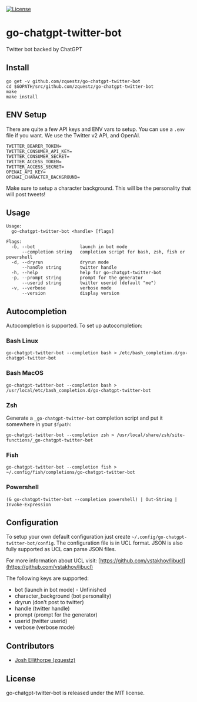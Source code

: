 [![License][License-Image]][License-URL] 

# go-chatgpt-twitter-bot
Twitter bot backed by ChatGPT

## Install

```
go get -v github.com/zquestz/go-chatgpt-twitter-bot
cd $GOPATH/src/github.com/zquestz/go-chatgpt-twitter-bot
make
make install
```

## ENV Setup

There are quite a few API keys and ENV vars to setup. You can use a `.env` file if you want. We use the Twitter v2 API, and OpenAI.

```
TWITTER_BEARER_TOKEN=
TWITTER_CONSUMER_API_KEY=
TWITTER_CONSUMER_SECRET=
TWITTER_ACCESS_TOKEN=
TWITTER_ACCESS_SECRET=
OPENAI_API_KEY=
OPENAI_CHARACTER_BACKGROUND=
```

Make sure to setup a character background. This will be the personality that will post tweets!

## Usage

```
Usage:
  go-chatgpt-twitter-bot <handle> [flags]

Flags:
  -b, --bot                 launch in bot mode
      --completion string   completion script for bash, zsh, fish or powershell
  -d, --dryrun              dryrun mode
      --handle string       twitter handle
  -h, --help                help for go-chatgpt-twitter-bot
  -p, --prompt string       prompt for the generator
      --userid string       twitter userid (default "me")
  -v, --verbose             verbose mode
      --version             display version

```

## Autocompletion

Autocompletion is supported. To set up autocompletion:

### Bash Linux

```
go-chatgpt-twitter-bot --completion bash > /etc/bash_completion.d/go-chatgpt-twitter-bot
```

### Bash MacOS

```
go-chatgpt-twitter-bot --completion bash > /usr/local/etc/bash_completion.d/go-chatgpt-twitter-bot
```


### Zsh

Generate a `_go-chatgpt-twitter-bot` completion script and put it somewhere in your `$fpath`:

```
go-chatgpt-twitter-bot --completion zsh > /usr/local/share/zsh/site-functions/_go-chatgpt-twitter-bot
```

### Fish

```
go-chatgpt-twitter-bot --completion fish > ~/.config/fish/completions/go-chatgpt-twitter-bot
```

### Powershell

```
(& go-chatgpt-twitter-bot --completion powershell) | Out-String | Invoke-Expression
```

## Configuration

To setup your own default configuration just create `~/.config/go-chatgpt-twitter-bot/config`. The configuration file is in UCL format. JSON is also fully supported as UCL can parse JSON files.

For more information about UCL visit:
[https://github.com/vstakhov/libucl](https://github.com/vstakhov/libucl)

The following keys are supported:

* bot (launch in bot mode) - Unfinished
* character_background (bot personality)
* dryrun (don't post to twitter)
* handle (twitter handle)
* prompt (prompt for the generator)
* userid (twitter userid)
* verbose (verbose mode)

## Contributors

* [Josh Ellithorpe (zquestz)](https://github.com/zquestz/)

## License

go-chatgpt-twitter-bot is released under the MIT license.

[License-URL]: http://opensource.org/licenses/MIT
[License-Image]: https://img.shields.io/npm/l/express.svg
